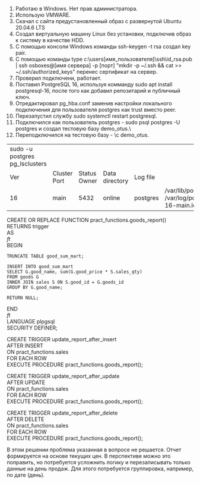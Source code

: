 1. Работаю в Windows. Нет прав администратора.
2. Использую VMWARE.
3. Скачал с сайта предустановленный образ с развернутой Ubuntu 20.04.6 LTS
4. Создал виртуальную машину Linux без установки, подключив образ к систему в качестве HDD.
5. С помощью консоли Windows команды ssh-keygen -t rsa создал key pair.
6. С помощью команды type c:\users\[имя_пользователя]\ssh\id_rsa.pub | ssh osboxes@[имя сервера] -p [порт] "mkdir -p ~/.ssh && cat >> ~/.ssh/authorized_keys" перенес сертификат на сервер.
7. Проверил подключени, работает.
8. Поставил PostgreSQL 16, используя комманду sudo apt install postgresql-16, после того как добавил репозитарий и публичный ключ.
9. Отредактировал pg_hba.conf заменив настройки локального подключения для пользователя postgres как trust вместо peer.
10. Перезапустил службу sudo systemctl restart postgresql.
11. Подключился как пользователь postgres - sudo psql postgres -U postgres и создал тестовую базу demo_otus.\
12. Переподключился на тестовую базу - \c demo_otus.
<center>
<table>
<tr><td>sudo -u postgres pg_lsclusters</td></tr>
<tr><td>Ver</td><td>Cluster Port </td><td>Status Owner</td><td>Data directory</td><td>Log file</td></tr>
<tr><td>16</td><td>main</td><td>5432</td><td>online</td><td>postgres</td><td>/var/lib/postgresql/16/main /var/log/postgresql/postgresql-16-main.log</td></tr>
</table>
</center>


CREATE OR REPLACE FUNCTION pract_functions.goods_report()<br>
RETURNS trigger<br>
AS<br>
$ft$<br>
BEGIN<br>

	TRUNCATE TABLE good_sum_mart;

	INSERT INTO good_sum_mart
	SELECT G.good_name, sum(G.good_price * S.sales_qty)
	FROM goods G
	INNER JOIN sales S ON S.good_id = G.goods_id
	GROUP BY G.good_name;

	RETURN NULL;
END<br>
$ft$<br>
	LANGUAGE plpgsql<br>
	SECURITY DEFINER;<br>

CREATE TRIGGER update_report_after_insert<br>
AFTER INSERT<br>
ON pract_functions.sales<br>
FOR EACH ROW<br>
EXECUTE PROCEDURE pract_functions.goods_report();<br>

CREATE TRIGGER update_report_after_update<br>
AFTER UPDATE<br>
ON pract_functions.sales<br>
FOR EACH ROW<br>
EXECUTE PROCEDURE pract_functions.goods_report();<br>

CREATE TRIGGER update_report_after_delete<br>
AFTER DELETE<br>
ON pract_functions.sales<br>
FOR EACH ROW<br>
EXECUTE PROCEDURE pract_functions.goods_report();<br>

В этом решении проблема указанная в вопросе не решается. Отчет формируется на основе текущих цен. В перспективе можно это поправить, но потребуется усложнить логику и перезаписывать только данные на день продаж. Для этого потребуется группировка, например, по дате (день).
